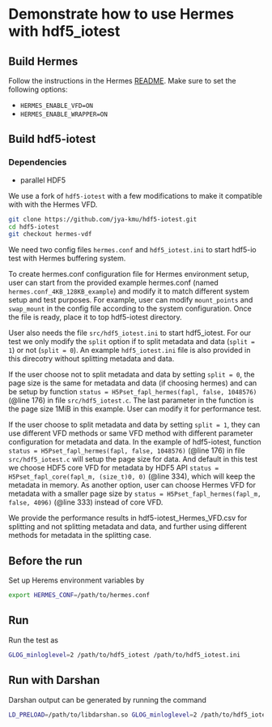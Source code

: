 # Demonstrate how to use Hermes with hdf5_iotest

## Build Hermes

Follow the instructions in the Hermes
[README](https://github.com/HDFGroup/hermes#hermes). Make sure to set the following options:
* `HERMES_ENABLE_VFD=ON`
* `HERMES_ENABLE_WRAPPER=ON`

## Build hdf5-iotest

### Dependencies

* parallel HDF5

We use a fork of `hdf5-iotest` with a few modifications to make it compatible
with with the Hermes VFD.

```bash
git clone https://github.com/jya-kmu/hdf5-iotest.git
cd hdf5-iotest
git checkout hermes-vdf
```
We need two config files `hermes.conf` and `hdf5_iotest.ini` to start hdf5-io test with 
Hermes buffering system. 

To create hermes.conf configuration file for Hermes environment setup, user can start from
the provided example hermes.conf (named `hermes.conf_4KB_128KB_example`) and modify it 
to match different system setup and test purposes. For example, user can modify 
`mount_points` and `swap_mount` in the config file according to the system configuration.
Once the file is ready, place it to top hdf5-iotest directory.

User also needs the file `src/hdf5_iotest.ini` to start hdf5_iotest. For our test we
only modify the `split` option if to split metadata and data (`split = 1`) 
or not (`split = 0`). An example `hdf5_iotest.ini` file is also provided in this
direcotry without splitting metadata and data.

If the user choose not to split metadata and data by setting `split = 0`, the page
size is the same for metadata and data (if choosing hermes) and can be setup by function 
`status = H5Pset_fapl_hermes(fapl, false, 1048576)` (@line 176) in file 
`src/hdf5_iotest.c`. The last parameter in the function is the page size 1MiB in
this example. User can modify it for performance test.

If the user choose to split metadata and data by setting `split = 1`, they
can use different VFD methods or same VFD method with different parameter 
configuration for metadata and data. In the example of hdf5-iotest, function 
`status = H5Pset_fapl_hermes(fapl, false, 1048576)` (@line 176) in file
`src/hdf5_iotest.c` will setup the page size for data. And default in this test
we choose HDF5 core VFD for metadata by HDF5 API
`status = H5Pset_fapl_core(fapl_m, (size_t)0, 0)` (@line 334), which will keep
the metadata in memory. As another option, user can choose Hermes VFD for
metadata with a smaller
page size by `status = H5Pset_fapl_hermes(fapl_m, false, 4096)` (@line 333) 
instead of core VFD.

We provide the performance results in hdf5-iotest_Hermes_VFD.csv for splitting and 
not splitting metadata and data, and further using different methods for metadata
in the splitting case.

## Before the run
Set up Herems environment variables by
```bash
export HERMES_CONF=/path/to/hermes.conf
```

## Run
Run the test as
```bash
GLOG_minloglevel=2 /path/to/hdf5_iotest /path/to/hdf5_iotest.ini
```

## Run with Darshan
Darshan output can be generated by running the command
```bash
LD_PRELOAD=/path/to/libdarshan.so GLOG_minloglevel=2 /path/to/hdf5_iotest /path/to/hdf5_iotest.ini
```
